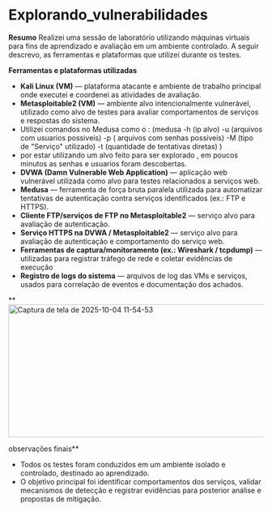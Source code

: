 # Explorando_vulnerabilidades

**Resumo**
Realizei uma sessão de laboratório utilizando máquinas virtuais para fins de aprendizado e avaliação em um ambiente controlado. A seguir descrevo, as ferramentas e plataformas que utilizei durante os testes.

**Ferramentas e plataformas utilizadas**

* **Kali Linux (VM)** — plataforma atacante e ambiente de trabalho principal onde executei e coordenei as atividades de avaliação.
* **Metasploitable2 (VM)** — ambiente alvo intencionalmente vulnerável, utilizado como alvo de testes para avaliar comportamentos de serviços e respostas do sistema.
* Utilizei comandos no Medusa como o : (medusa -h (ip alvo) -u (arquivos com usuarios possiveis) -p ( arquivos com senhas possiveis) -M (tipo de "Serviço" utilizado) -t (quantidade de tentativas diretas) )
* por estar utilizando um alvo feito para ser explorado , em poucos minutos as senhas e usuarios foram descobertas.  
* **DVWA (Damn Vulnerable Web Application)** — aplicação web vulnerável utilizada como alvo para testes relacionados a serviços web.
* **Medusa** — ferramenta de força bruta paralela utilizada para automatizar tentativas de autenticação contra serviços identificados (ex.: FTP e HTTPS).
* **Cliente FTP/serviços de FTP no Metasploitable2** — serviço alvo para avaliação de autenticação.
* **Serviço HTTPS na DVWA / Metasploitable2** — serviço alvo para avaliação de autenticação e comportamento do serviço web.
* **Ferramentas de captura/monitoramento (ex.: Wireshark / tcpdump)** — utilizadas para registrar tráfego de rede e coletar evidências de execução
* **Registro de logs do sistema** — arquivos de log das VMs e serviços, usados para correlação de eventos e documentação dos achados.

**<img width="767" height="262" alt="Captura de tela de 2025-10-04 11-54-53" src="https://github.com/user-attachments/assets/b0a31b30-9730-44b6-bca2-8512f3d9f1c4" />




observações finais**

* Todos os testes foram conduzidos em um ambiente isolado e controlado, destinado ao aprendizado.
* O objetivo principal foi identificar comportamentos dos serviços, validar mecanismos de detecção e registrar evidências para posterior análise e propostas de mitigação.

